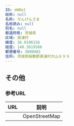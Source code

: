 ```yaml
---
ID: eW0eJ
総称: null
名称: せんげんさま
名称読み: null
別名: null
都道府県: 茨城県
区域: 美浦村
緯度: 36.0106156
経度: 140.3619586
郵便番号: 3000402
住所: 茨城県稲敷郡美浦村大山８９９
---
```


## その他

### 参考URL

| URL | 説明          |
| --- | ------------- |
|     | OpenStreetMap |

